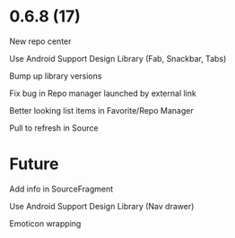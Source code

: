 # 0.6.8 (17)

New repo center

Use Android Support Design Library (Fab, Snackbar, Tabs)

Bump up library versions

Fix bug in Repo manager launched by external link

Better looking list items in Favorite/Repo Manager

Pull to refresh in Source

# Future

Add info in SourceFragment

Use Android Support Design Library (Nav drawer)

Emoticon wrapping